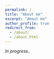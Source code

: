```yaml
---
permalink: /
title: "About me"
excerpt: "About me"
author_profile: true
redirect_from: 
  - /about/
  - /about.html
---
```


*In progress..*

